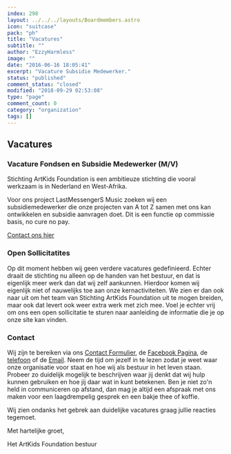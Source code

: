 ```yaml
---
index: 298
layout: ../../../layouts/Boardmembers.astro
icon: "suitcase"
pack: "ph"
title: "Vacatures"
subtitle: ""
author: "EzzyHarmless"
image: ""
date: "2016-06-16 18:05:41"
excerpt: "Vacature Subsidie Medewerker."
status: "published"
comment_status: "closed"
modified: "2018-09-29 02:53:08"
type: "page"
comment_count: 0
category: "organization"
tags: []
---
```


## Vacatures<small class="has-text-calm is-size-4"></small>

### Vacature Fondsen en Subsidie Medewerker (M/V)

Stichting ArtKids Foundation is een ambitieuze stichting die vooral werkzaam is in Nederland en West-Afrika.

Voor ons project LastMessengerS Music zoeken wij een subsidiemedewerker die onze projecten van A tot Z samen met ons kan ontwikkelen en subsidie aanvragen doet. Dit is een functie op commissie basis, no cure no pay.

[Contact ons hier](#contact)

### Open Sollicitatites

Op dit moment hebben wij geen verdere vacatures gedefinieerd. Echter draait de stichting nu alleen op de handen van het bestuur, en dat is eigenlijk meer werk dan dat wij zelf aankunnen. Hierdoor komen wij eigenlijk niet of nauwelijks toe aan onze kernactiviteiten. We zien er dan ook naar uit om het team van Stichting ArtKids Foundation uit te mogen breiden, maar ook dat levert ook weer extra werk met zich mee. Voel je echter vrij om ons een open sollicitatie te sturen naar aanleiding de informatie die je op onze site kan vinden.

### Contact

Wij zijn te bereiken via ons [Contact Formulier](/nl/contact), de [Facebook Pagina](https://www.facebook.com/ArtKidsFoundation/?fref=ts), de <a href="tel:+31 (0)6 285 86 335" title="Bel ons"> telefoon</a> of de [Email](mailto:info@artkidsfoundation.org). Neem de tijd om jezelf in te lezen zodat je weet waar onze organisatie voor staat en hoe wij als bestuur in het leven staan. Probeer zo duidelijk mogelijk te beschrijven waar jij denkt dat wij hulp kunnen gebruiken en hoe jij daar wat in kunt betekenen. Ben je niet zo'n held in communiceren op afstand, dan mag je altijd een afspraak met ons maken voor een laagdrempelig gesprek en een bakje thee of koffie.

Wij zien ondanks het gebrek aan duidelijke vacatures graag jullie reacties tegemoet.

Met hartelijke groet,

Het ArtKids Foundation bestuur
